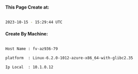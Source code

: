 
   
#### This Page Create at:

```bash

2023-10-15 - 15:29:44 UTC

```

#### Create By Machine:

```bash

Host Name : fv-az936-79

platform  : Linux-6.2.0-1012-azure-x86_64-with-glibc2.35

Ip Local  : 10.1.0.12

```

